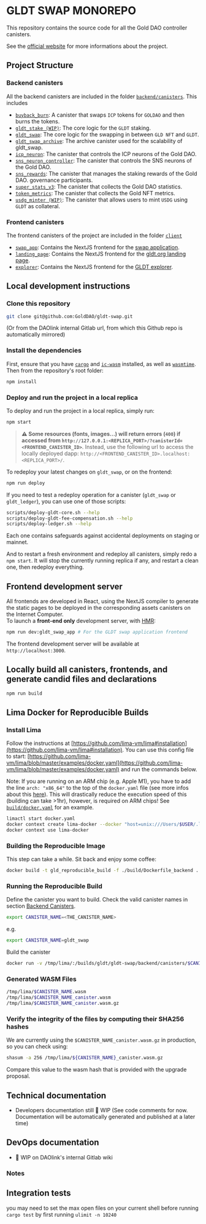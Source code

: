 # GLDT SWAP MONOREPO

This repository contains the source code for all the Gold DAO controller canisters.

See the [official website](https://gldt.org/) for more informations about the project.

## Project Structure

### Backend canisters

All the backend canisters are included in the folder [`backend/canisters`](backend/canisters/). This includes

- [`buyback_burn`](backend/canisters/buyback_burn/): A canister that swaps `ICP` tokens for `GOLDAO` and then burns the tokens.
- [`gldt_stake (WIP)`](backend/canisters/gldt_stake/): The core logic for the `GLDT` staking.
- [`gldt_swap`](backend/canisters/gldt_swap/): The core logic for the swapping in between `GLD NFT` and `GLDT`.
- [`gldt_swap_archive`](backend/canisters/gldt_swap_archive/): The archive canister used for the scalability of gldt_swap.
- [`icp_neuron`](backend/canisters/icp_neuron/): The canister that controls the ICP neurons of the Gold DAO.
- [`sns_neuron_controller`](backend/canisters/sns_neuron_controller/): The canister that controls the SNS neurons of the Gold DAO.
- [`sns_rewards`](backend/canisters/sns_rewards/): The canister that manages the staking rewards of the Gold DAO. governance participants.
- [`super_stats_v3`](backend/canisters/super_stats_v3/): The canister that collects the Gold DAO statistics.
- [`token_metrics`](backend/canisters/token_metrics/): The canister that collects the Gold NFT metrics.
- [`usdg_minter (WIP)`](backend/canisters/usdg_minter/): The canister that allows users to mint `USDG` using `GLDT` as collateral.

### Frontend canisters

The frontend canisters of the project are included in the folder [`client`](client/)

- [`swap_app`](client/swap_app/): Contains the NextJS frontend for the [swap application](https://app.gldt.org).
- [`landing_page`](client/landing_page/): Contains the NextJS frontend for the [gldt.org landing page](https://gldt.org).
- [`explorer`](client/explorer): Contains the NextJS frontend for the [GLDT explorer](https://explorer.gldt.org).

## Local development instructions

### Clone this repository

```sh
git clone git@github.com:GoldDAO/gldt-swap.git
```

(Or from the DAOlink internal Gitlab url, from which this Github repo is automatically mirrored)

### Install the dependencies

First, ensure that you have [`cargo`](https://doc.rust-lang.org/cargo/getting-started/installation.html) and [`ic-wasm`](https://github.com/dfinity/ic-wasm) installed, as well as [`wasmtime`](https://wasmtime.dev).  
Then from the repository's root folder:

```sh
npm install
```

### Deploy and run the project in a local replica

To deploy and run the project in a local replica, simply run:

```sh
npm start
```

> **⚠️ Some resources (fonts, images...) will return errors (`400`) if accessed from `http://127.0.0.1:<REPLICA_PORT>/?canisterId=<FRONTEND_CANISTER_ID>`**. Instead, use the following url to access the locally deployed dapp: `http://<FRONTEND_CANISTER_ID>.localhost:<REPLICA_PORT>/`.

To redeploy your latest changes on `gldt_swap`, or on the frontend:

```sh
npm run deploy
```

If you need to test a redeploy operation for a canister (`gldt_swap` or `gldt_ledger`), you can use one of those scripts:

```sh
scripts/deploy-gldt-core.sh --help
scripts/deploy-gldt-fee-compensation.sh --help
scripts/deploy-ledger.sh --help
```

Each one contains safeguards against accidental deployments on staging or mainnet.

And to restart a fresh environment and redeploy all canisters, simply redo a `npm start`. It will stop the currently running replica if any, and restart a clean one, then redeploy everything.

## Frontend development server

All frontends are developed in React, using the NextJS compiler to generate the static pages to be deployed in the corresponding assets canisters on the Internet Computer.  
To launch a **front-end only** development server, with [HMR](https://webpack.js.org/concepts/hot-module-replacement/):

```sh
npm run dev:gldt_swap_app # For the GLDT swap application frontend
```

The frontend development server will be available at `http://localhost:3000`.

## Locally build all canisters, frontends, and generate candid files and declarations

```sh
npm run build
```

## Lima Docker for Reproducible Builds

### Install Lima

Follow the instructions at [https://github.com/lima-vm/lima#installation](https://github.com/lima-vm/lima#installation).
You can use this config file to start: [https://github.com/lima-vm/lima/blob/master/examples/docker.yaml](https://github.com/lima-vm/lima/blob/master/examples/docker.yaml) and run the commands below.

Note: If you are running on an ARM chip (e.g. Apple M1), you have to add the line `arch: "x86_64"` to the top of the `docker.yaml` file (see more infos about this [here](https://lima-vm.io/docs/config/multi-arch/)). This will drastically reduce the execution speed of this (building can take >1hr), however, is required on ARM chips! See [`build/docker.yaml`](build/docker.yaml) for an example.

```sh
limactl start docker.yaml
docker context create lima-docker --docker "host=unix:///Users/$USER/.lima/docker/sock/docker.sock"
docker context use lima-docker
```

### Building the Reproducible Image

This step can take a while. Sit back and enjoy some coffee:

```sh
docker build -t gld_reproducible_build -f ./build/Dockerfile_backend .
```

### Running the Reproducible Build

Define the canister you want to build. Check the valid canister names in section [Backend Canisters](#backend-canisters).

```sh
export CANISTER_NAME=<THE_CANISTER_NAME>
```

e.g.

```sh
export CANISTER_NAME=gldt_swap
```

Build the canister

```sh
docker run -v /tmp/lima/:/builds/gldt/gldt-swap/backend/canisters/$CANISTER_NAME/target/wasm32-unknown-unknown/release/ -e CANISTER_NAME=$CANISTER_NAME gld_reproducible_build
```

### Generated WASM Files

```sh
/tmp/lima/$CANISTER_NAME.wasm
/tmp/lima/$CANISTER_NAME_canister.wasm
/tmp/lima/$CANISTER_NAME_canister.wasm.gz
```

### Verify the integrity of the files by computing their SHA256 hashes

We are currently using the `$CANISTER_NAME_canister.wasm.gz` in production, so you can check using:

```sh
shasum -a 256 /tmp/lima/${CANISTER_NAME}_canister.wasm.gz
```

Compare this value to the wasm hash that is provided with the upgrade proposal.

## Technical documentation

- Developers documentation still :construction: WIP (See code comments for now. Documentation will be automatically generated and published at a later time)

## DevOps documentation

- :construction: WIP on DAOlink's internal Gitlab wiki

### Notes

## Integration tests

you may need to set the max open files on your current shell before running `cargo test` by first running `ulimit -n 10240`
